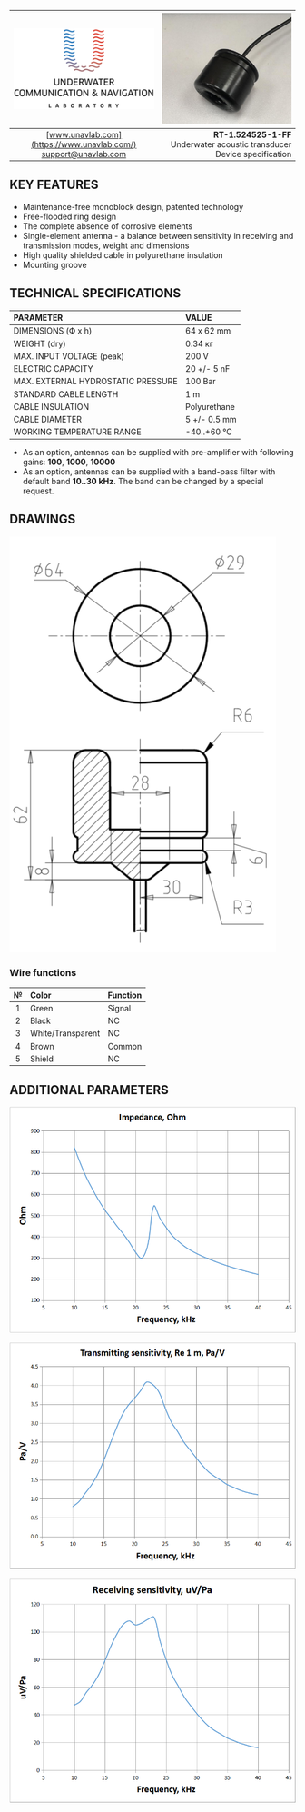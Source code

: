 | ![logo](/documentation/sm_logo.png) | ![logo](/documentation/rt_1_524525_1_ff.png) |
| :---: | ---: |
| [www.unavlab.com](https://www.unavlab.com/) <br/> [support@unavlab.com](mailto:support@unavlab.com) | **RT-1.524525-1-FF** <br/> Underwater acoustic transducer <br/> Device specification |

## KEY FEATURES

* Maintenance-free monoblock design, patented technology
* Free-flooded ring design
* The complete absence of corrosive elements
* Single-element antenna - a balance between sensitivity in receiving and transmission modes, weight and dimensions
* High quality shielded cable in polyurethane insulation
* Mounting groove

## TECHNICAL SPECIFICATIONS

| PARAMETER | VALUE |
| :--- | :--- |
| DIMENSIONS (Ф х h) | 64 x 62 mm |
| WEIGHT (dry) | 0.34 кг |
| MAX. INPUT VOLTAGE (peak) | 200 V |
| ELECTRIC CAPACITY | 20 +/- 5 nF |
| MAX. EXTERNAL HYDROSTATIC PRESSURE | 100 Bar |
| STANDARD CABLE LENGTH | 1 m |
| CABLE INSULATION | Polyurethane |
| CABLE DIAMETER | 5 +/- 0.5 mm |
| WORKING TEMPERATURE RANGE | -40..+60 °С |

* As an option, antennas can be supplied with pre-amplifier with following gains: **100**, **1000**, **10000**
* As an option, antennas can be supplied with a band-pass filter with default band **10..30 kHz**. The band can be changed by a special request.

<div style="page-break-after: always;"></div>

## DRAWINGS
![RT_1_524525_1_FF_drawings](/documentation/RT_1_524525_1_FF_drawings.png)

### Wire functions

| № | Color | Function |
| :---: | :--- | :--- |
| 1 | Green | Signal |
| 2 | Black | NC |
| 3 | White/Transparent | NC |
| 4 | Brown | Common |
| 5 | Shield | NC |

<div style="page-break-after: always;"></div>

## ADDITIONAL PARAMETERS

![RT_1_524525_1_FF_en_impedance](/documentation/RT_1_524525_1_FF_en_impedance.png)

<div style="page-break-after: always;"></div>

![RT_1_524525_1_FF_en_tx_sensitivity](/documentation/RT_1_524525_1_FF_en_tx_sensitivity.png)

<div style="page-break-after: always;"></div>

![RT_1_524525_1_FF_en_rx_sensitivity](/documentation/RT_1_524525_1_FF_en_rx_sensitivity.png)
